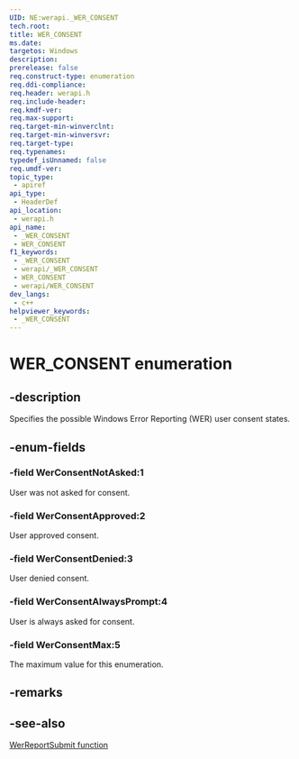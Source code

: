 ```yaml
---
UID: NE:werapi._WER_CONSENT
tech.root: 
title: WER_CONSENT
ms.date: 
targetos: Windows
description: 
prerelease: false
req.construct-type: enumeration
req.ddi-compliance: 
req.header: werapi.h
req.include-header: 
req.kmdf-ver: 
req.max-support: 
req.target-min-winverclnt: 
req.target-min-winversvr: 
req.target-type: 
req.typenames: 
typedef_isUnnamed: false
req.umdf-ver: 
topic_type:
 - apiref
api_type:
 - HeaderDef
api_location:
 - werapi.h
api_name:
 - _WER_CONSENT
 - WER_CONSENT
f1_keywords:
 - _WER_CONSENT
 - werapi/_WER_CONSENT
 - WER_CONSENT
 - werapi/WER_CONSENT
dev_langs:
 - c++
helpviewer_keywords:
 - _WER_CONSENT
---
```


# WER_CONSENT enumeration

## -description

Specifies the possible Windows Error Reporting (WER) user consent states.

## -enum-fields

### -field WerConsentNotAsked:1

User was not asked for consent.

### -field WerConsentApproved:2

User approved consent.

### -field WerConsentDenied:3

User denied consent.

### -field WerConsentAlwaysPrompt:4

User is always asked for consent.

### -field WerConsentMax:5

The maximum value for this enumeration.

## -remarks

## -see-also

[WerReportSubmit function](nf-werapi-werreportsubmit.md)